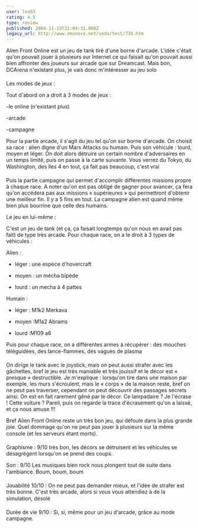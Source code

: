 ```yaml
---
user: leo03
rating: 4.5
type: review
published: 2004-11-19T21:04:31.000Z
legacy_url: http://www.emunova.net/veda/test/736.htm
---
```

Alien Front Online est un jeu de tank tiré d'une borne d'arcade. L'idée c'était qu'on pouvait jouer à plusieurs sur Internet ce qui faisait qu'on pouvait aussi bien affronter des joueurs sur arcade que sur Dreamcast. Mais bon, DCArena n'existant plus, je vais donc m'intéresser au jeu solo  

  

Les modes de jeux :  

Tout d'abord on a droit à 3 modes de jeux :  

-le online (n'existant plus)  

-arcade  

-campagne  

  

Pour la partie arcade, il s'agit du jeu tel qu'on sur borne d'arcade. On choisit sa race : alien digne d'un Mars Attacks ou humain. Puis son véhicule : lourd, moyen et léger. On doit alors détruire un certain nombre d'adversaires en un temps limité, puis on passe à la carte suivante. Vous verrez du Tokyo, du Washington, des îles 4 en tout, ça fait pas beaucoup, c'est vrai  

  

Puis la partie campagne qui permet d'accomplir différentes missions propre à chaque race. A noter qu'on est pas obligé de gagner pour avancer, ça fera qu'on accédera pas aux missions « supérieures » qui permettront d'obtenir une meilleur fin. Il y a 5 fins en tout. La campagne alien est quand même bien plus bourrine que celle des humains.  

  

Le jeu en lui-même :  

C'est un jeu de tank (et ça, ça faisait longtemps qu'on nous en avait pas fait) de type très arcade. Pour chaque race, on a le droit à 3 types de véhicules :  

Alien :  

- léger : une espèce d'hovercraft  

- moyen : un mécha bipède  

- lourd : un mecha à 4 pattes  

Humain :  

- léger : M1k2 Merkava  

- moyen :M1a2 Abrams  

- lourd :M109 a6  

  

Puis pour chaque race, on a différentes armes à récupérer : des mouches téléguidées, des lance-flammes, des vagues de plasma  

  

On dirige le tank avec le joystick, mais on peut aussi strafer avec les gâchettes, bref le jeu est très maniable et très jouissif et le décor est « presque » destructible. Je m'explique : lorsqu'on tire dans une maison par exemple, les murs s'écroulent, mais le « corps » de la maison reste, bref on ne peut pas traverser, cependant on peut découvrir des passages secrets ainsi. On est en fait rarement gêné par le décor. Ce lampadaire ? Je l'écrase ! Cette voiture ? Pareil, puis on regarde la trace d'écrasement qu'on a laissé, et ça nous amuse !!!  

  

Bref Alien Front Online reste un très bon jeu, qui défoule dans la plus grande joie. Quel dommage qu'on ne peut pas jouer à plusieurs sur la même console (et les serveurs étant morts).  

  

Graphisme : 9/10 très bon, les décors se détruisent et les véhicules se désagrègent lorsqu'on se prend des coups.  

  

Son : 9/10 Les musiques bien rock nous plongent tout de suite dans l'ambiance. Boum, boum, boum  

  

Jouabilité 10/10 : On ne peut pas demander mieux, et l'idée de strafer est très bonne. C'est très arcade, alors si vous vous attendiez à de la simulation, désolé  

  

Durée de vie 9/10 : Si, si, même pour un jeu d'arcade, grâce au mode campagne.